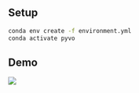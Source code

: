 ## Setup

```bash
conda env create -f environment.yml
conda activate pyvo
```


## Demo


![](https://hpennington-cv.s3.amazonaws.com/features_out.gif)
